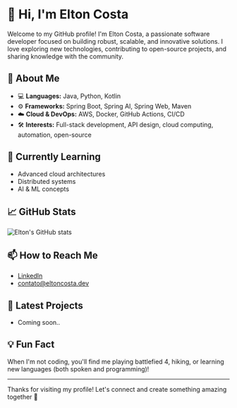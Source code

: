 # 👋 Hi, I'm Elton Costa

Welcome to my GitHub profile! I'm Elton Costa, a passionate software developer focused on building robust, scalable, and innovative solutions. I love exploring new technologies, contributing to open-source projects, and sharing knowledge with the community.

## 🚀 About Me

- 💻 **Languages:** Java, Python, Kotlin
- ⚙️ **Frameworks:** Spring Boot, Spring AI, Spring Web, Maven
- ☁️ **Cloud & DevOps:** AWS, Docker, GitHub Actions, CI/CD
- 🛠️ **Interests:** Full-stack development, API design, cloud computing, automation, open-source

## 🌱 Currently Learning

- Advanced cloud architectures
- Distributed systems
- AI & ML concepts

## 📈 GitHub Stats

![Elton's GitHub stats](https://github-readme-stats.vercel.app/api?username=eltonc0stadev&show_icons=true&theme=radical)

## 📫 How to Reach Me

- [LinkedIn](https://www.linkedin.com/in/eltonodev/)
- [contato@eltoncosta.dev](mailto:contato@eltoncosta.dev)

## 📝 Latest Projects
<!-- - [Project 1](https://github.com/eltonc0stadev/project1): Short description of project 1. -->

- Coming soon..

## 💡 Fun Fact

When I'm not coding, you'll find me playing battlefied 4, hiking, or learning new languages (both spoken and programming)!

---

Thanks for visiting my profile! Let's connect and create something amazing together 🚀
